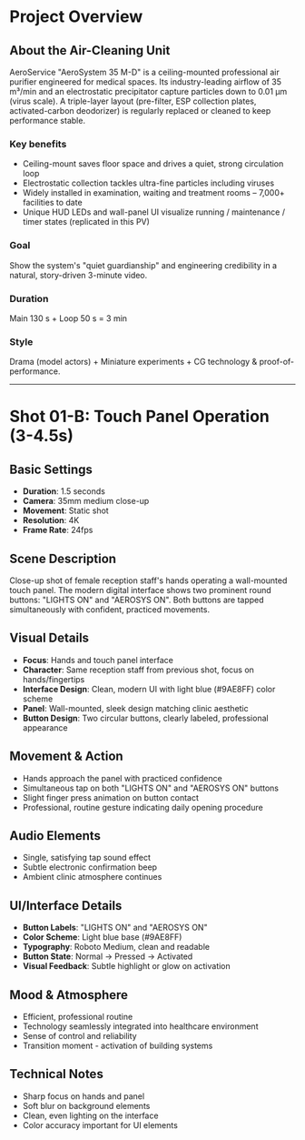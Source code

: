 # Project Overview

## About the Air-Cleaning Unit
AeroService "AeroSystem 35 M-D" is a ceiling-mounted professional air purifier engineered for medical spaces.
Its industry-leading airflow of 35 m³/min and an electrostatic precipitator capture particles down to 0.01 µm (virus scale). A triple-layer layout (pre-filter, ESP collection plates, activated-carbon deodorizer) is regularly replaced or cleaned to keep performance stable.

### Key benefits
- Ceiling-mount saves floor space and drives a quiet, strong circulation loop
- Electrostatic collection tackles ultra-fine particles including viruses
- Widely installed in examination, waiting and treatment rooms – 7,000+ facilities to date
- Unique HUD LEDs and wall-panel UI visualize running / maintenance / timer states (replicated in this PV)

### Goal
Show the system's "quiet guardianship" and engineering credibility in a natural, story-driven 3-minute video.

### Duration
Main 130 s + Loop 50 s = 3 min

### Style
Drama (model actors) + Miniature experiments + CG technology & proof-of-performance.

---

# Shot 01-B: Touch Panel Operation (3-4.5s)

## Basic Settings
- **Duration**: 1.5 seconds
- **Camera**: 35mm medium close-up
- **Movement**: Static shot
- **Resolution**: 4K
- **Frame Rate**: 24fps

## Scene Description
Close-up shot of female reception staff's hands operating a wall-mounted touch panel. The modern digital interface shows two prominent round buttons: "LIGHTS ON" and "AEROSYS ON". Both buttons are tapped simultaneously with confident, practiced movements.

## Visual Details
- **Focus**: Hands and touch panel interface
- **Character**: Same reception staff from previous shot, focus on hands/fingertips
- **Interface Design**: Clean, modern UI with light blue (#9AE8FF) color scheme
- **Panel**: Wall-mounted, sleek design matching clinic aesthetic
- **Button Design**: Two circular buttons, clearly labeled, professional appearance

## Movement & Action
- Hands approach the panel with practiced confidence
- Simultaneous tap on both "LIGHTS ON" and "AEROSYS ON" buttons
- Slight finger press animation on button contact
- Professional, routine gesture indicating daily opening procedure

## Audio Elements
- Single, satisfying tap sound effect
- Subtle electronic confirmation beep
- Ambient clinic atmosphere continues

## UI/Interface Details
- **Button Labels**: "LIGHTS ON" and "AEROSYS ON"
- **Color Scheme**: Light blue base (#9AE8FF)
- **Typography**: Roboto Medium, clean and readable
- **Button State**: Normal → Pressed → Activated
- **Visual Feedback**: Subtle highlight or glow on activation

## Mood & Atmosphere
- Efficient, professional routine
- Technology seamlessly integrated into healthcare environment
- Sense of control and reliability
- Transition moment - activation of building systems

## Technical Notes
- Sharp focus on hands and panel
- Soft blur on background elements
- Clean, even lighting on the interface
- Color accuracy important for UI elements 